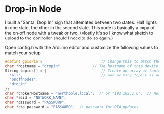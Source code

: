 # Drop-in Node

I built a "Santa, Drop In" sign that alternates between two states. Half lights in one state, the other in the second state. This node is basically a copy of the on-off node with a tweak or two. (Mostly it's so I know what sketch to upload to the controller should I need to do so again.)

Open config.h with the Arduino editor and customize the following values to match your setup:

```c++
#define gpioPin 5                           // Change this to match the GPIO pin you're using
char *hostname = "dropin";              // The hostname of this device -- eg. thishost.local
String topics[] = {                         // Create an array of topics to subscribe to
  "all",                                    // add as many topics as necessary
  "onoffnodes",
  "dropin"
};
char *brokerHostname = "northpole.local";  // or "192.168.1.6";  // Hostname/IP address of the MQTT broker
char *ssid = "NETWORK_NAME";
char *password = "PASSWORD";
char *ota_password = "PASSWORD";  // password for OTA updates

```
